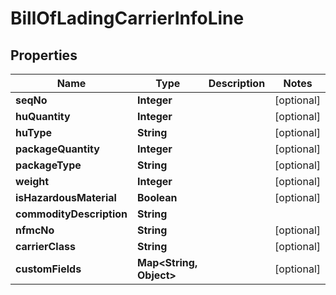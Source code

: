 
# BillOfLadingCarrierInfoLine

## Properties
Name | Type | Description | Notes
------------ | ------------- | ------------- | -------------
**seqNo** | **Integer** |  |  [optional]
**huQuantity** | **Integer** |  |  [optional]
**huType** | **String** |  |  [optional]
**packageQuantity** | **Integer** |  |  [optional]
**packageType** | **String** |  |  [optional]
**weight** | **Integer** |  |  [optional]
**isHazardousMaterial** | **Boolean** |  |  [optional]
**commodityDescription** | **String** |  | 
**nfmcNo** | **String** |  |  [optional]
**carrierClass** | **String** |  |  [optional]
**customFields** | **Map&lt;String, Object&gt;** |  |  [optional]




